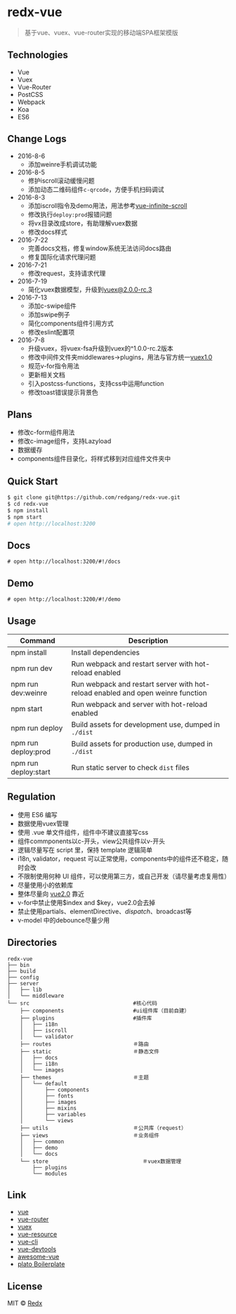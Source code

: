 # redx-vue
> 基于vue、vuex、vue-router实现的移动端SPA框架模版

## Technologies
- Vue
- Vuex
- Vue-Router
- PostCSS
- Webpack
- Koa
- ES6

## Change Logs
- 2016-8-6
  - 添加weinre手机调试功能
- 2016-8-5
  - 修护iscroll滚动缓慢问题
  - 添加动态二维码组件`c-qrcode`，方便手机扫码调试
- 2016-8-3
  - 添加iscroll指令及demo用法，用法参考[vue-infinite-scroll](https://github.com/ElemeFE/vue-infinite-scroll)
  - 修改执行`deploy:prod`报错问题
  - 将vx目录改成store，有助理解vuex数据
  - 修改docs样式
- 2016-7-22
  - 完善docs文档，修复window系统无法访问docs路由
  - 修复国际化请求代理问题
- 2016-7-21
  - 修改request，支持请求代理
- 2016-7-19
  - 简化vuex数据模型，升级到[vuex@2.0.0-rc.3](https://github.com/vuejs/vuex/releases/tag/v2.0.0-rc.1)
- 2016-7-13
  - 添加c-swipe组件
  - 添加swipe例子
  - 简化components组件引用方式
  - 修改eslint配置项
- 2016-7-8
  - 升级vuex，将vuex-fsa升级到vuex的^1.0.0-rc.2版本
  - 修改中间件文件夹middlewares->plugins，用法与官方统一[vuex1.0](http://vuex.vuejs.org/en/plugins.html)
  - 规范v-for指令用法
  - 更新相关文档
  - 引入postcss-functions，支持css中运用function
  - 修改toast错误提示背景色

## Plans
- 修改c-form组件用法
- 修改c-image组件，支持Lazyload
- 数据缓存
- components组件目录化，将样式移到对应组件文件夹中

## Quick Start

```bash
$ git clone git@https://github.com/redgang/redx-vue.git
$ cd redx-vue
$ npm install
$ npm start
# open http://localhost:3200
```
## Docs
```
# open http://localhost:3200/#!/docs
```

## Demo
```
# open http://localhost:3200/#!/demo
```

## Usage
|Command|Description|
|---|---|
|npm install|Install dependencies|
|npm run dev|Run webpack and restart server with hot-reload enabled|
|npm run dev:weinre|Run webpack and restart server with hot-reload enabled and open weinre function|
|npm start|Run webpack and server with hot-reload enabled|
|npm run deploy|Build assets for development use, dumped in `./dist`|
|npm run deploy:prod|Build assets for production use, dumped in `./dist`|
|npm run deploy:start|Run static server to check `dist` files|


## Regulation
- 使用 ES6 编写
- 数据使用vuex管理
- 使用 .vue 单文件组件，组件中不建议直接写css
- 组件commponents以c-开头，view公共组件以v-开头
- 逻辑尽量写在 script 里，保持 template 逻辑简单
- i18n, validator，request 可以正常使用，components中的组件还不稳定，随时会改
- 不限制使用何种 UI 组件，可以使用第三方，或自己开发（请尽量考虑复用性）
- 尽量使用小的依赖库
- 整体尽量向 [vue2.0](https://github.com/vuejs/vue/issues/2873) 靠近
- v-for中禁止使用$index and $key，vue2.0会去掉
- 禁止使用partials、elementDirective、$dispatch、$broadcast等
- v-model 中的debounce尽量少用


## Directories
```
redx-vue
├── bin
├── build
├── config
├── server
│   ├── lib
│   └── middleware
└── src                                 #核心代码
    ├── components                      #ui组件库（目前自建）
    ├── plugins                         #插件库
    │   ├── i18n
    │   ├── iscroll
    │   └── validator
    ├── routes                          ＃路由
    ├── static                          ＃静态文件
    │   ├── docs
    │   ├── i18n                        
    │   └── images
    ├── themes                          ＃主题
    │   └── default
    │       ├── components              
    │       ├── fonts                   
    │       ├── images
    │       ├── mixins                  
    │       ├── variables               
    │       └── views                   
    ├── utils                           ＃公共库（request）
    ├── views                           ＃业务组件
    │   ├── common                      
    │   ├── demo                        
    │   └── docs                        
    └── store                              ＃vuex数据管理
        ├── plugins
        └── modules
```

## Link
- [vue](https://github.com/vuejs/vue) 
- [vue-router](https://github.com/vuejs/vue-router)
- [vuex](https://github.com/vuejs/vuex)
- [vue-resource](https://github.com/vuejs/vue-resource)
- [vue-cli](https://github.com/vuejs/vue-cli)
- [vue-devtools](https://github.com/vuejs/vue-devtools)
- [awesome-vue](https://github.com/vuejs/awesome-vue)
- [plato Boilerplate](https://github.com/crossjs/plato)

## License

MIT &copy; [Redx](https://github.com/redgang)